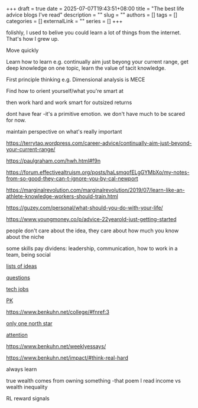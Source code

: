+++ 
draft = true
date = 2025-07-07T19:43:51+08:00
title = "The best life advice blogs I've read"
description = ""
slug = ""
authors = []
tags = []
categories = []
externalLink = ""
series = []
+++

folishly, I used to belive you could learn a lot of things from the internet. That's how I grew up.

Move quickly

Learn how to learn e.g. continually aim just beyong your current range, get deep knowledge on one topic, learn the value of tacit knowledge.

First principle thinking
e.g. Dimensional analysis is MECE

Find how to orient yourself/what you're smart at

then work hard and work smart for outsized returns

dont have fear
-it's a primitive emotion. we don't have much to be scared for now.


maintain perspective on what's really important




https://terrytao.wordpress.com/career-advice/continually-aim-just-beyond-your-current-range/

https://paulgraham.com/hwh.html#f9n

https://forum.effectivealtruism.org/posts/haLsmqofELgGYMbXo/my-notes-from-so-good-they-can-t-ignore-you-by-cal-newport

https://marginalrevolution.com/marginalrevolution/2019/07/learn-like-an-athlete-knowledge-workers-should-train.html

https://guzey.com/personal/what-should-you-do-with-your-life/

https://www.youngmoney.co/p/advice-22yearold-just-getting-started

people don't care about the idea, they care about how much you know about the niche

some skills pay dividens: leadership, communication, how to work in a team, being social

[lists of ideas](https://marginalrevolution.com/marginalrevolution/2019/12/work-on-these-things.html)

[questions](https://patrickcollison.com/questions)


[tech jobs](https://www.youngmoney.co/p/the-cost-of-apathy)

[PK](https://patrickcollison.com/advice)

https://www.benkuhn.net/college/#fnref:3


[only one north star](https://paulgraham.com/top.html)

[attention](https://www.benkuhn.net/attention/)

https://www.benkuhn.net/weeklyessays/

https://www.benkuhn.net/impact/#think-real-hard

always learn

true wealth comes from owning something
-that poem I read
income vs wealth inequality

RL reward signals
